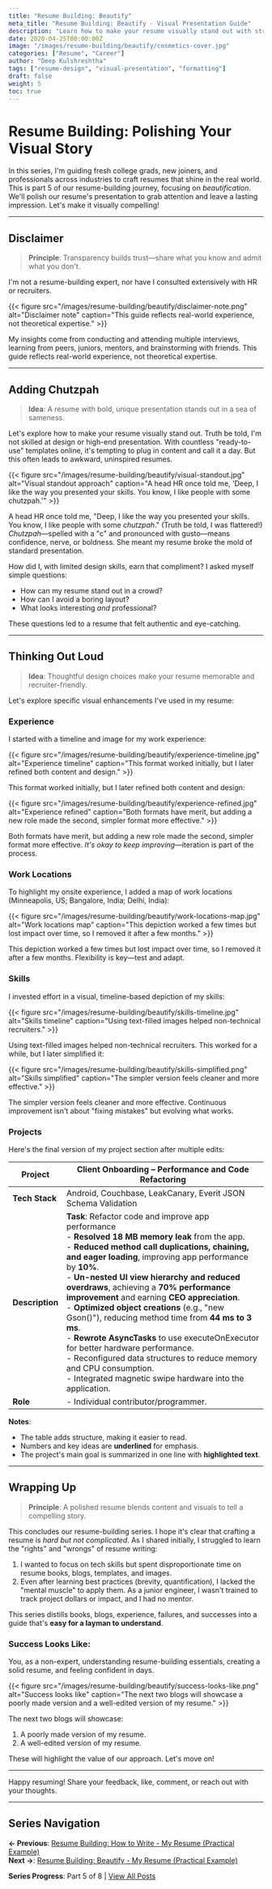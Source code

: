 ```yaml
---
title: "Resume Building: Beautify"
meta_title: "Resume Building: Beautify - Visual Presentation Guide"
description: "Learn how to make your resume visually stand out with strategic design choices, visual elements, and professional presentation techniques."
date: 2020-04-25T00:00:00Z
image: "/images/resume-building/beautify/cosmetics-cover.jpg"
categories: ["Resume", "Career"]
author: "Deep Kulshreshtha"
tags: ["resume-design", "visual-presentation", "formatting"]
draft: false
weight: 5
toc: true
---
```


# Resume Building: Polishing Your Visual Story

In this series, I'm guiding fresh college grads, new joiners, and professionals across industries to craft resumes that shine in the real world. This is part 5 of our resume-building journey, focusing on *beautification*. We'll polish our resume's presentation to grab attention and leave a lasting impression. Let's make it visually compelling!

---

## Disclaimer

> **Principle**: Transparency builds trust—share what you know and admit what you don't.

I'm not a resume-building expert, nor have I consulted extensively with HR or recruiters.

{{< figure src="/images/resume-building/beautify/disclaimer-note.png" alt="Disclaimer note" caption="This guide reflects real-world experience, not theoretical expertise." >}}

My insights come from conducting and attending multiple interviews, learning from peers, juniors, mentors, and brainstorming with friends. This guide reflects real-world experience, not theoretical expertise.

---

## Adding Chutzpah

> **Idea**: A resume with bold, unique presentation stands out in a sea of sameness.

Let's explore how to make your resume visually stand out. Truth be told, I'm not skilled at design or high-end presentation. With countless "ready-to-use" templates online, it's tempting to plug in content and call it a day. But this often leads to awkward, uninspired resumes.

{{< figure src="/images/resume-building/beautify/visual-standout.jpg" alt="Visual standout approach" caption="A head HR once told me, 'Deep, I like the way you presented your skills. You know, I like people with some chutzpah.'" >}}

A head HR once told me, "Deep, I like the way you presented your skills. You know, I like people with some *chutzpah*." (Truth be told, I was flattered!) *Chutzpah*—spelled with a "c" and pronounced with gusto—means confidence, nerve, or boldness. She meant my resume broke the mold of standard presentation.

How did I, with limited design skills, earn that compliment? I asked myself simple questions:

- How can my resume stand out in a crowd?  
- How can I avoid a boring layout?  
- What looks interesting *and* professional?

These questions led to a resume that felt authentic and eye-catching.

---

## Thinking Out Loud

> **Idea**: Thoughtful design choices make your resume memorable and recruiter-friendly.

Let's explore specific visual enhancements I've used in my resume:

### Experience
I started with a timeline and image for my work experience:

{{< figure src="/images/resume-building/beautify/experience-timeline.jpg" alt="Experience timeline" caption="This format worked initially, but I later refined both content and design." >}}

This format worked initially, but I later refined both content and design:

{{< figure src="/images/resume-building/beautify/experience-refined.jpg" alt="Experience refined" caption="Both formats have merit, but adding a new role made the second, simpler format more effective." >}}

Both formats have merit, but adding a new role made the second, simpler format more effective. *It's okay to keep improving*—iteration is part of the process.

### Work Locations
To highlight my onsite experience, I added a map of work locations (Minneapolis, US; Bangalore, India; Delhi, India):

{{< figure src="/images/resume-building/beautify/work-locations-map.jpg" alt="Work locations map" caption="This depiction worked a few times but lost impact over time, so I removed it after a few months." >}}

This depiction worked a few times but lost impact over time, so I removed it after a few months. Flexibility is key—test and adapt.

### Skills
I invested effort in a visual, timeline-based depiction of my skills:

{{< figure src="/images/resume-building/beautify/skills-timeline.jpg" alt="Skills timeline" caption="Using text-filled images helped non-technical recruiters." >}}

Using text-filled images helped non-technical recruiters. This worked for a while, but I later simplified it:

{{< figure src="/images/resume-building/beautify/skills-simplified.png" alt="Skills simplified" caption="The simpler version feels cleaner and more effective." >}}

The simpler version feels cleaner and more effective. Continuous improvement isn't about "fixing mistakes" but evolving what works.

### Projects
Here's the final version of my project section after multiple edits:

| Project | Client Onboarding – Performance and Code Refactoring |
|---------|-----------------------------------------------------|
| **Tech Stack** | Android, Couchbase, LeakCanary, Everit JSON Schema Validation |
| **Description** | **Task**: Refactor code and improve app performance<br>- **Resolved 18 MB memory leak** from the app.<br>- **Reduced method call duplications, chaining, and eager loading**, improving app performance by **10%**.<br>- **Un-nested UI view hierarchy and reduced overdraws**, achieving a **70% performance improvement** and earning **CEO appreciation**.<br>- **Optimized object creations** (e.g., "new Gson()"), reducing method time from **44 ms to 3 ms**.<br>- **Rewrote AsyncTasks** to use executeOnExecutor for better hardware performance.<br>- Reconfigured data structures to reduce memory and CPU consumption.<br>- Integrated magnetic swipe hardware into the application. |
| **Role** | - Individual contributor/programmer. |

**Notes**:
- The table adds structure, making it easier to read.
- Numbers and key ideas are **underlined** for emphasis.
- The project's main goal is summarized in one line with **highlighted text**.

---

## Wrapping Up

> **Principle**: A polished resume blends content and visuals to tell a compelling story.

This concludes our resume-building series. I hope it's clear that crafting a resume is *hard but not complicated*. As I shared initially, I struggled to learn the "rights" and "wrongs" of resume writing:

1. I wanted to focus on tech skills but spent disproportionate time on resume books, blogs, templates, and images.
2. Even after learning best practices (brevity, quantification), I lacked the "mental muscle" to apply them. As a junior engineer, I wasn't trained to track project dollars or impact, and I had no mentor.

This series distills books, blogs, experience, failures, and successes into a guide that's **easy for a layman to understand**.

### Success Looks Like:
You, as a non-expert, understanding resume-building essentials, creating a solid resume, and feeling confident in days.

{{< figure src="/images/resume-building/beautify/success-looks-like.png" alt="Success looks like" caption="The next two blogs will showcase a poorly made version and a well-edited version of my resume." >}}

The next two blogs will showcase:
1. A poorly made version of my resume.
2. A well-edited version of my resume.

These will highlight the value of our approach. Let's move on!

---

Happy resuming! Share your feedback, like, comment, or reach out with your thoughts.

---

## Series Navigation

**← Previous**: [Resume Building: How to Write - My Resume (Practical Example)](/blog/series/resume-building/resume-building-how-to-write-lets-write-my-resume/)  
**Next →**: [Resume Building: Beautify - My Resume (Practical Example)](/blog/series/resume-building/resume-building-beautify-lets-write-my-resume/)

**Series Progress**: Part 5 of 8 | [View All Posts](/blog/series/resume-building/)








